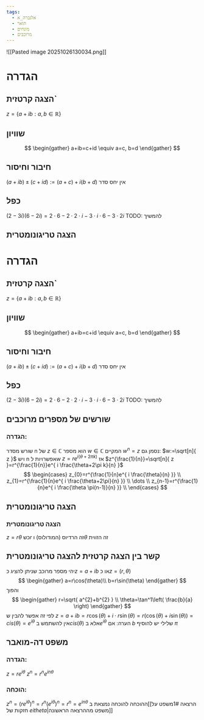 ```yaml
---
tags:
  - אלגברה_א
  - תואר
  - מונחים
  - מרוכבים
---
```


![[Pasted image 20251026130034.png]]
# הגדרה
## הצגה קרטזית`
$z=\left\{ a+ib:a,b\in \mathbb{R} \right\}$
## שוויון
$$
\begin{gather}
a+ib=c+id \equiv a=c, b=d
\end{gather}
$$
## חיבור וחיסור
$(a+ib)\pm(c+id):=(a+c)+i(b+d)$
אין יחס סדר
## כפל
$(2-3i)(6-2i)=2\cdot 6-2 \cdot 2 \cdot i -3  \cdot i \cdot 6 -3\cdot 2i$
TODO: להמשיך
## הצגה טריגונומטרית

# הגדרה
## הצגה קרטזית`
$z=\left\{ a+ib:a,b\in \mathbb{R} \right\}$
## שוויון
$$
\begin{gather}
a+ib=c+id \equiv a=c, b=d
\end{gather}
$$
## חיבור וחיסור
$(a+ib)\pm(c+id):=(a+c)+i(b+d)$
אין יחס סדר
## כפל
$(2-3i)(6-2i)=2\cdot 6-2 \cdot 2 \cdot i -3  \cdot i \cdot 6 -3\cdot 2i$
TODO: להמשיך

## שורשים של מספרים מרוכבים
### הגדרה:
שורש מסדר n של $z\in \mathbb{C}$ הוא מספר $w\in \mathbb{C}$ המקיים $w^n=z$
נסמן גם: $w:=\sqrt[n]{ z }$
ויש n אפשרויות ל$w$
$z=re^{ i(\theta+2\pi k) }$ אז $z^{\frac{1}{n}}=\sqrt[n]{ z }=r^{\frac{1}{n}}e^{ i \frac{\theta+2\pi k}{n} }$
$$
\begin{cases}
z_{0}=r^{\frac{1}{n}e^{ i \frac{\theta}{n} }} \\
z_{1}=r^{\frac{1}{n}e^{ i \frac{\theta+2\pi}{n} }} \\
\dots \\
z_{n-1}=r^{\frac{1}{n}e^{ i \frac{\theta \pi(n-1)}{n} }} \\
\end{cases}
$$
## הצגה טריגונומטרית

### הצגה טריגונומטרית
$z=r\theta$ כש$r$ זה הרדיוס (המודולוס) ו$\theta$ זה הזווית
## קשר בין הצגה קרטזית להצגה טריגונומטרית
יהי מספר מרוכב שניתן להציג כ$z=a+ib$ או כ$z=(r,\theta)$
$$
\begin{gather}
a=r\cos(\theta)\\
b=r\sin(\theta)
\end{gather}
$$
והפוך
$$
\begin{gather}
r=\sqrt{ a^{2}+b^{2} } \\
\theta=\tan^1\left( \frac{b}{a} \right)
\end{gather}
$$
לפי זה אפשר להבין ש
$z=a+ib=r\cos \left( \theta \right)+i\cdot r\sin \left( \theta \right)=r\left( \cos \left( \theta \right)+i\sin \left( \theta \right) \right)=cis(\theta)=e^{i\theta}$
אין להשתמש ב$cis\left( \theta \right)$ אלא ב$e^{i\theta}$
הערה: אם $b$ שלילי יש להוסיף $\pi$


## משפט דה-מואבר
### הגדרה:
$z=re^{i\theta}$
$z^n=r^ne^{i n \theta}$
### הוכחה:
$z^n=(re^{i\theta})^n=r^n(e^{i\theta})^n=r^n=e^{i n \theta}$
ההוכחה להוכחה נמצאת ב[[הרצאה 1#משפט על חזקות של $e {i theta}$|משפט מההרצאה הראשונה]]
